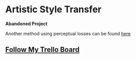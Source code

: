 # Artistic Style Transfer

**Abandoned Project**

Another method using perceptual losses can be found [here](https://github.com/svaisakh/aiprojects/tree/master/Research-Papers/Vision/PerceptualLosses/StyleTransfer)
## [Follow My Trello Board](https://trello.com/c/uSp8P1JW/13-artistic-style-transfer)